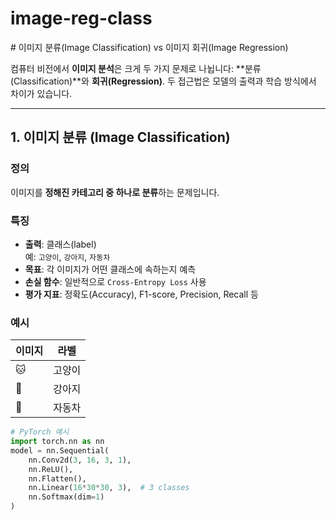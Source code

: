 # image-reg-class
\# 이미지 분류(Image Classification) vs 이미지 회귀(Image Regression)

컴퓨터 비전에서 **이미지 분석**은 크게 두 가지 문제로 나뉩니다: **분류(Classification)**와 **회귀(Regression)**. 두 접근법은 모델의 출력과 학습 방식에서 차이가 있습니다.

---

## 1. 이미지 분류 (Image Classification)

### 정의
이미지를 **정해진 카테고리 중 하나로 분류**하는 문제입니다.

### 특징
- **출력**: 클래스(label)  
  예: `고양이`, `강아지`, `자동차`
- **목표**: 각 이미지가 어떤 클래스에 속하는지 예측
- **손실 함수**: 일반적으로 `Cross-Entropy Loss` 사용
- **평가 지표**: 정확도(Accuracy), F1-score, Precision, Recall 등

### 예시
| 이미지 | 라벨 |
|--------|------|
| 🐱     | 고양이 |
| 🐶     | 강아지 |
| 🚗     | 자동차 |

```python
# PyTorch 예시
import torch.nn as nn
model = nn.Sequential(
    nn.Conv2d(3, 16, 3, 1),
    nn.ReLU(),
    nn.Flatten(),
    nn.Linear(16*30*30, 3),  # 3 classes
    nn.Softmax(dim=1)
)
